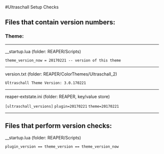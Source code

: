#Ultraschall Setup Checks

## Files that contain version numbers:

### Theme:

---
__startup.lua  (folder: REAPER/Scripts)

`theme_version_now = 20170221 -- version of this theme`

---

version.txt (folder: REAPER/ColorThemes/Ultraschall_2)

`Ultraschall Theme Version: 3.0.170221`

---

reaper-extstate.ini (folder: REAPER, key/value store)

`[ultraschall_versions]`
`plugin=20170221`
`theme=20170221`


---

## Files that perform version checks:

__startup.lua  (folder: REAPER/Scripts)

`plugin_version == theme_version == theme_version_now`